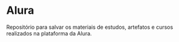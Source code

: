 # Alura
Repositório para salvar os materiais de estudos, artefatos e cursos realizados na plataforma da Alura.

